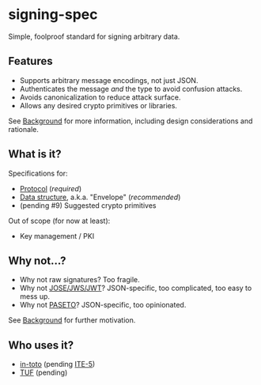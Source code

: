 # signing-spec

Simple, foolproof standard for signing arbitrary data.

## Features

*   Supports arbitrary message encodings, not just JSON.
*   Authenticates the message *and* the type to avoid confusion attacks.
*   Avoids canonicalization to reduce attack surface.
*   Allows any desired crypto primitives or libraries.

See [Background](background.md) for more information, including design
considerations and rationale.

## What is it?

Specifications for:

*   [Protocol](protocol.md) (*required*)
*   [Data structure](envelope.md), a.k.a. "Envelope" (*recommended*)
*   (pending #9) Suggested crypto primitives

Out of scope (for now at least):

*   Key management / PKI

## Why not...?

*   Why not raw signatures? Too fragile.
*   Why not [JOSE/JWS/JWT](https://jwt.io)? JSON-specific, too complicated, too
    easy to mess up.
*   Why not [PASETO](https://paseto.io)? JSON-specific, too opinionated.

See [Background](background.md) for further motivation.

## Who uses it?

*   [in-toto](https://in-toto.io) (pending [ITE-5](https://github.com/in-toto/ITE/pull/13))
*   [TUF](https://theupdateframework.io) (pending)
